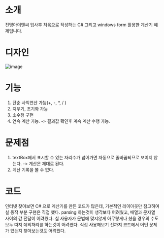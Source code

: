 
# 소개

진명아이앤씨 입사후 처음으로 작성하는 C# 그리고 windows form 활용한 계산기 예제입니다. 

# 디자인
![image](https://user-images.githubusercontent.com/72683432/149472665-ca8be0ad-5dc9-4bfc-bd47-814a8aa4daf8.png)

# 기능
1. 단순 사칙연산 가능(+, -, *, / )  
2. 지우기, 초기화 가능
3. 소수점 구현
4. 연속 계산 가능. -> 결과값 확인후 계속 계산 수행 가능.

# 문제점
1. textBox에서 표시할 수 있는 자리수가 넘어가면 자동으로 줄바꿈되므로 보이지 않는다. -> 계산은 제대로 된다.
2. 계산 기록을 볼 수 없다.

# 코드
인터넷 찾아보면 C# 으로 계산기를 만든 코드가 많은데, 기본적인 레이아웃만 참고하여 실 동작 부분 구현은 직접 했다.
parsing 하는것이 생각보다 어려웠고, 배열과 문자열 사이의 값 전달이 어려웠다.
실 사용자가 문법에 맞지않게 아무렇게나 쳤을 경우의 수도 모두 따져 예외처리를 하는것이 어려웠다. 
직접 사용해보기 전까지 코드에서 어떤 문제가 있는지 찾아보는것도 어려웠다.

